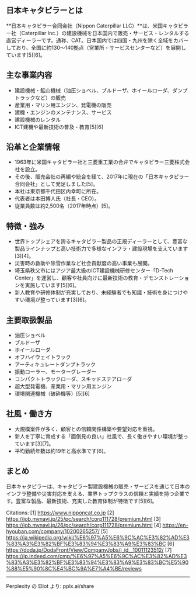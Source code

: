 ## 日本キャタピラーとは

**日本キャタピラー合同会社（Nippon Caterpillar LLC）**は、米国キャタピラー社（Caterpillar Inc.）の建設機械を日本国内で販売・サービス・レンタルする直営ディーラーです。通称、CAT。日本国内では四国・九州を除く全域をカバーしており、全国に約130〜140拠点（営業所・サービスセンターなど）を展開しています[5][6]。

## 主な事業内容

- 建設機械・鉱山機械（油圧ショベル、ブルドーザ、ホイールローダ、ダンプトラックなど）の販売
- 産業用・マリン用エンジン、発電機の販売
- 建機・エンジンのメンテナンス、サービス
- 建設機械のレンタル
- ICT建機や最新技術の普及・教育[5][6]

## 沿革と企業情報

- 1963年に米国キャタピラー社と三菱重工業の合弁でキャタピラー三菱株式会社を設立。
- その後、販売会社の再編や統合を経て、2017年に現在の「日本キャタピラー合同会社」として発足しました[5]。
- 本社は東京都千代田区内幸町に所在。
- 代表者は本田博人氏（社長・CEO）。
- 従業員数は約2,500名（2017年時点）[5]。

## 特徴・強み

- 世界トップシェアを誇るキャタピラー製品の正規ディーラーとして、豊富な製品ラインナップと高い技術力で多様なインフラ・建設現場を支えています[3][4]。
- 災害時の救助や除雪作業など社会貢献度の高い事業も展開。
- 埼玉県秩父市にはアジア最大級のICT建設機械研修センター「D-Tech Center」を運営し、顧客や社員向けに最新技術の教育・デモンストレーションを実施しています[5][6]。
- 新人教育や研修体制が充実しており、未経験者でも知識・技術を身につけやすい環境が整っています[3][6]。

## 主要取扱製品

- 油圧ショベル
- ブルドーザ
- ホイールローダ
- オフハイウェイトラック
- アーティキュレートダンプトラック
- 振動ローラー、モーターグレーダー
- コンパクトトラックローダ、スキッドステアローダ
- 超大型発電機、産業用・マリン用エンジン
- 環境関連機械（破砕機等）[5][6]

## 社風・働き方

- 大規模案件が多く、顧客との信頼関係構築や要望対応を重視。
- 新人を丁寧に育成する「面倒見の良い」社風で、長く働きやすい環境が整っています[3][7]。
- 平均勤続年数は約19年と高水準です[6]。

## まとめ

日本キャタピラーは、キャタピラー製建設機械の販売・サービスを通じて日本のインフラ整備や災害対応を支える、業界トップクラスの信頼と実績を持つ企業です。豊富な製品、最新技術、充実した教育体制が特徴です[5][6]。

Citations:
[1] https://www.nipponcat.co.jp
[2] https://job.mynavi.jp/25/pc/search/corp111728/premium.html
[3] https://job.mynavi.jp/26/pc/search/corp111728/premium.html
[4] https://en-hyouban.com/company/10200265257/
[5] https://ja.wikipedia.org/wiki/%E6%97%A5%E6%9C%AC%E3%82%AD%E3%83%A3%E3%82%BF%E3%83%94%E3%83%A9%E3%83%BC
[6] https://doda.jp/DodaFront/View/CompanyJobs/j_id__10011123512/
[7] https://jp.indeed.com/cmp/%E6%97%A5%E6%9C%AC%E3%82%AD%E3%83%A3%E3%82%BF%E3%83%94%E3%83%A9%E3%83%BC%E5%90%88%E5%90%8C%E4%BC%9A%E7%A4%BE/reviews

---
Perplexity の Eliot より: pplx.ai/share